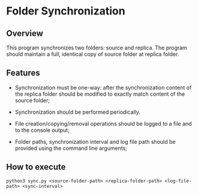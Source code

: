 # Folder Synchronization

## Overview

This program synchronizes two folders: source and replica. The 
program should maintain a full, identical copy of source folder at replica folder.

## Features

- Synchronization must be one-way: after the synchronization content of the 
replica folder should be modified to exactly match content of the source 
folder;

- Synchronization should be performed periodically.

- File creation/copying/removal operations should be logged to a file and to the 
console output;

- Folder paths, synchronization interval and log file path should be provided 
using the command line arguments;

## How to execute

`python3 sync.py <source-folder-path> <replica-folder-path> <log-file-path> <sync-interval>`
